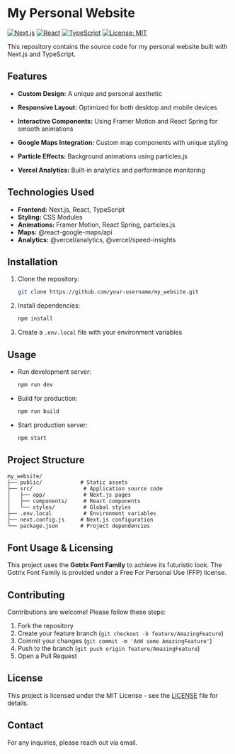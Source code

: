# My Personal Website

[![Next.js](https://img.shields.io/badge/Next.js-15.1.7-black?style=flat&logo=next.js)](https://nextjs.org/)
[![React](https://img.shields.io/badge/React-18.2.0-blue?style=flat&logo=react)](https://reactjs.org/)
[![TypeScript](https://img.shields.io/badge/TypeScript-4.9.5-blue?style=flat&logo=typescript)](https://www.typescriptlang.org/)
[![License: MIT](https://img.shields.io/badge/License-MIT-yellow.svg)](https://opensource.org/licenses/MIT)

This repository contains the source code for my personal website built with Next.js and TypeScript.


## Features

- **Custom Design:** A unique and personal aesthetic

- **Responsive Layout:** Optimized for both desktop and mobile devices
- **Interactive Components:** Using Framer Motion and React Spring for smooth animations
- **Google Maps Integration:** Custom map components with unique styling
- **Particle Effects:** Background animations using particles.js
- **Vercel Analytics:** Built-in analytics and performance monitoring

## Technologies Used

- **Frontend:** Next.js, React, TypeScript
- **Styling:** CSS Modules
- **Animations:** Framer Motion, React Spring, particles.js
- **Maps:** @react-google-maps/api
- **Analytics:** @vercel/analytics, @vercel/speed-insights

## Installation

1. Clone the repository:
   ```bash
   git clone https://github.com/your-username/my_website.git
   ```
2. Install dependencies:
   ```bash
   npm install
   ```
3. Create a `.env.local` file with your environment variables

## Usage

- Run development server:
  ```bash
  npm run dev
  ```
- Build for production:
  ```bash
  npm run build
  ```
- Start production server:
  ```bash
  npm start
  ```

## Project Structure

```
my_website/
├── public/            # Static assets
├── src/                # Application source code
│   ├── app/            # Next.js pages
│   ├── components/     # React components
│   └── styles/         # Global styles
├── .env.local          # Environment variables
├── next.config.js     # Next.js configuration
└── package.json       # Project dependencies
```

## Font Usage & Licensing

This project uses the **Gotrix Font Family** to achieve its futuristic look. The Gotrix Font Family is provided under a Free For Personal Use (FFP) license.

## Contributing

Contributions are welcome! Please follow these steps:

1. Fork the repository
2. Create your feature branch (`git checkout -b feature/AmazingFeature`)
3. Commit your changes (`git commit -m 'Add some AmazingFeature'`)
4. Push to the branch (`git push origin feature/AmazingFeature`)
5. Open a Pull Request

## License

This project is licensed under the MIT License - see the [LICENSE](LICENSE) file for details.

## Contact

For any inquiries, please reach out via email.
